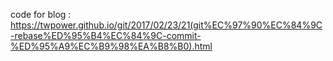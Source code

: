 code for blog : https://twpower.github.io/git/2017/02/23/21(git%EC%97%90%EC%84%9C-rebase%ED%95%B4%EC%84%9C-commit-%ED%95%A9%EC%B9%98%EA%B8%B0).html
